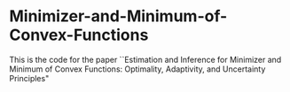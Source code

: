 # Minimizer-and-Minimum-of-Convex-Functions
This is the code for the paper ``Estimation and Inference for Minimizer and Minimum of Convex Functions: Optimality, Adaptivity, and Uncertainty Principles"
